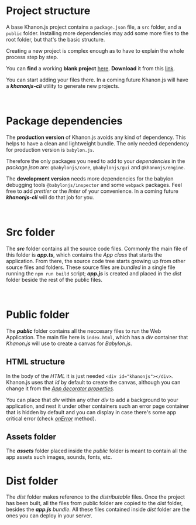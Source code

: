 # Project structure

A base Khanon.js project contains a `package.json` file, a `src` folder, and a `public` folder. Installing more dependencies may add some more files to the root folder, but that's the basic structure.

Creating a new project is complex enough as to have to explain the whole process step by step.

You can **find** a working **blank project** [here](https://github.com/khanonjs/khanon.js/tree/main/tutorials/blank-project). **Download** it from this [link](https://minhaskamal.github.io/DownGit/#/home?url=https://github.com/khanonjs/khanon.js/tree/main/tutorials/blank-project).

You can start adding your files there. In a coming future Khanon.js will have a ***khanonjs-cli*** utility to generate new projects.

&nbsp;
# Package dependencies

The **production version** of Khanon.js avoids any kind of dependency. This helps to have a clean and lightweight bundle. The only needed dependency for production version is `babylon.js`.

Therefore the only packages you need to add to your *dependencies* in the *package.json* are: `@babylonjs/core`, `@babylonjs/gui` and `@khanonjs/engine`.

The **development version** needs more dependencies for the babylon debugging tools `@babylonjs/inspector` and some `webpack` packages. Feel free to add *prettier* or the *linter* of your convenience. In a coming future ***khanonjs-cli*** will do that job for you.

&nbsp;
# Src folder

The ***src*** folder contains all the source code files. Commonly the main file of this folder is ***app.ts***, which contains the *App class* that starts the application. From there, the source code tree starts growing up from other source files and folders. These source files are *bundled* in a single file running the `npm run build` script; ***app.js*** is created and placed in the *dist* folder beside the rest of the public files.

&nbsp;
# Public folder

The ***public*** folder contains all the neccesary files to run the Web Application. The main file here is `index.html`, which has a *div* container that *Khanon.js* will use to create a canvas for *Babylon.js*.

## HTML structure

In the body of the *HTML* it is just needed `<div id="khanonjs"></div>`. Khanon.js uses that *id* by default to create the canvas, although you can change it from the [*App decorator properties*](https://khanonjs.com/api-docs/interfaces/decorators_app.AppProps.html#htmlCanvasContainerId).

You can place that *div* within any other *div* to add a background to your application, and nest it under other containers such an error page container that is hidden by default and you can display in case there's some app critical error (check [*onError*](https://khanonjs.com/api-docs/classes/decorators_app.AppInterface.html#onError) method).

## Assets folder

The ***assets*** folder placed inside the *public* folder is meant to contain all the app assets such images, sounds, fonts, etc.

# Dist folder

The *dist* folder makes reference to the *distributable* files. Once the project has been built, all the files from public folder are copied to the *dist* folder, besides the ***app.js*** *bundle*. All these files contained inside *dist* folder are the ones you can deploy in your server.